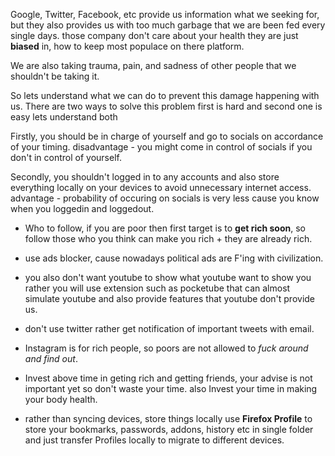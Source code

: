 Google, Twitter, Facebook, etc provide us information what we seeking for, but they also provides us with too much  garbage that we are been fed every single days. those company don't care about your health they are just **biased** in, how to keep most populace on there platform.

We are also taking trauma, pain, and sadness of other people that we shouldn't be taking it.

So lets understand what we can do to prevent this damage happening with us. There are two ways to solve this problem first is hard and second one is easy lets understand both

Firstly, you should be in charge of yourself and go to socials on accordance of your timing. disadvantage - you might come in control of socials if you don't in control of yourself.

Secondly, you shouldn't logged in to any accounts and also store everything locally on your devices to avoid unnecessary internet access. advantage - probability of occuring on socials is very less cause you know when you loggedin and loggedout.


   - Who to follow, if you are poor then first target is to **get rich soon**, so follow those who you think can make you rich + they are already rich.

   - use ads blocker, cause nowadays political ads are F'ing with civilization.

   - you also don't want youtube to show what youtube want to show you rather you will use extension such as pocketube that can almost simulate youtube and also provide features that youtube don't provide us.

   - don't use twitter rather get notification of important tweets with email.

   - Instagram is for rich people, so poors are not allowed to *fuck around and find out*.  
   - Invest above time in geting rich and getting friends, your advise is not important yet so don't waste your time. also Invest your time in making your body health.

   - rather than syncing devices, store things locally use **Firefox Profile** to store your bookmarks, passwords, addons, history etc in single folder and just transfer Profiles locally to migrate to different devices.

